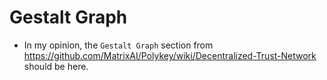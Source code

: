 # Gestalt Graph

- In my opinion, the `Gestalt Graph` section from https://github.com/MatrixAI/Polykey/wiki/Decentralized-Trust-Network should be here.
